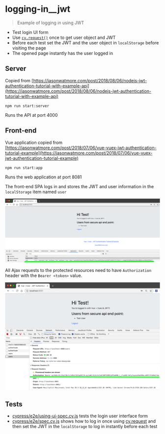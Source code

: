 # logging-in__jwt
> Example of logging in using JWT

- Test login UI form
- Use [`cy.request()`](https://on.cypress.io/request) once to get user object and JWT
- Before each test set the JWT and the user object in `localStorage` before visiting the page
- The opened page instantly has the user logged in

## Server

Copied from [https://jasonwatmore.com/post/2018/08/06/nodejs-jwt-authentication-tutorial-with-example-api](https://jasonwatmore.com/post/2018/08/06/nodejs-jwt-authentication-tutorial-with-example-api)

```shell
npm run start:server
```

Runs the API at port 4000

## Front-end

Vue application copied from [https://jasonwatmore.com/post/2018/07/06/vue-vuex-jwt-authentication-tutorial-example](https://jasonwatmore.com/post/2018/07/06/vue-vuex-jwt-authentication-tutorial-example)

```shell
npm run start:app
```

Runs the web application at port 8081

The front-end SPA logs in and stores the JWT and user information in the `localStorage` item named `user`

![JWT token](images/jwt.png)

All Ajax requests to the protected resources need to have `Authorization` header with the `Bearer <token>` value.

![Authenticated Ajax call](images/get-users.png)

## Tests

- [cypress/e2e/using-ui-spec.cy.js](cypress/e2e/using-ui-spec.cy.js) tests the login user interface form
- [cypress/e2e/spec.cy.js](cypress/e2e/spec.cy.js) shows how to log in once using [cy.request](https://on.cypress.io/request) and then set the JWT in the `localStorage` to log in instantly before each test
